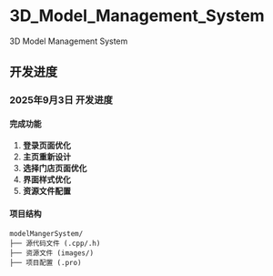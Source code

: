 # 3D_Model_Management_System
3D Model Management System

## 开发进度

### 2025年9月3日 开发进度

#### 完成功能
1. **登录页面优化**
2. **主页重新设计**
3. **选择门店页面优化**
4. **界面样式优化**
5. **资源文件配置**

#### 项目结构
```
modelMangerSystem/
├── 源代码文件 (.cpp/.h)
├── 资源文件 (images/)
├── 项目配置 (.pro)
